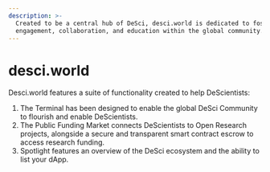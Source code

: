 ```yaml
---
description: >-
  Created to be a central hub of DeSci, desci.world is dedicated to fostering
  engagement, collaboration, and education within the global community.
---
```


# desci.world

Desci.world features a suite of functionality created to help DeScientists:&#x20;

1. The Terminal has been designed to enable the global DeSci Community to flourish and enable DeScientists.&#x20;
2. The Public Funding Market connects DeScientists to Open Research projects, alongside a secure and transparent smart contract escrow to access research funding.
3. Spotlight features an overview of the DeSci ecosystem and the ability to list your dApp.



